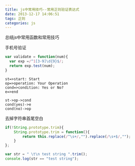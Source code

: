 ```yaml
---
title: js中常用技巧--常用正则验证表达式
date: 2013-12-17 14:06:51
tags: 正则
categories: js
---
```


总结js中常用函数和常用技巧

<!--more-->

手机号验证

```javascript
var validate = function(num){
  var exp =/^1[3-9]\d{9}$/;
  return exp.test(num);
}
```

```flow
st=>start: Start
op=>operation: Your Operation
cond=>condition: Yes or No?
e=>end

st->op->cond
cond(yes)->e
cond(no)->op
```

去掉字符串首尾空白
```javascript
if(!String.prototype.trim){
	String.prototype.trim = function(){
		return this.replace(/^\s+/,"").replace(/\s+$/,"");
	}
};

var str = " \t\n test string ".trim();
console.log(str == "test string");
```
